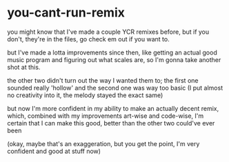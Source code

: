 # you-cant-run-remix

you might know that I've made a couple YCR remixes before, but if you don't, they're in the files, go check em out if you want to.

but I've made a lotta improvements since then, like getting an actual good music program and figuring out what scales are, so I'm gonna take another shot at this.


the other two didn't turn out the way I wanted them to; the first one sounded really 'hollow' and the second one was way too basic (I put almost no creativity into it, the melody stayed the exact same)

but now I'm more confident in my ability to make an actually decent remix, which, combined with my improvements art-wise and code-wise, I'm certain that I can make this good, better than the other two could've ever been

(okay, maybe that's an exaggeration, but you get the point, I'm very confident and good at stuff now)
